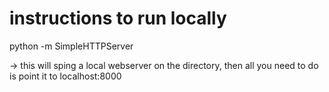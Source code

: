 # instructions to run locally

python -m SimpleHTTPServer

-> this will sping a local webserver on the directory, then all you need to do is point it to localhost:8000